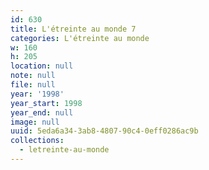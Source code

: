 ```yaml
---
id: 630
title: L'étreinte au monde 7
categories: L'étreinte au monde
w: 160
h: 205
location: null
note: null
file: null
year: '1998'
year_start: 1998
year_end: null
image: null
uuid: 5eda6a34-3ab8-4807-90c4-0eff0286ac9b
collections:
  - letreinte-au-monde
---
```


